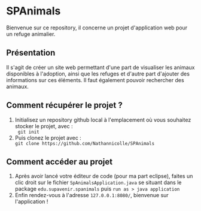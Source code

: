 # SPAnimals
Bienvenue sur ce repository, il concerne un projet d'application web pour un refuge animalier.

## Présentation
Il s'agit de créer un site web permettant d'une part de visualiser les animaux disponibles à l'adoption, ainsi que les refuges et d'autre part d'ajouter des informations sur ces éléments. Il faut également pouvoir rechercher des animaux.

## Comment récupérer le projet ?
<ol> 
  <li>Initialisez un repository github local à l'emplacement où vous souhaitez stocker le projet, avec :</li>
  <code> git init </code>
  <li>Puis clonez le projet avec :</li>
  <code>git clone https://github.com/Nathannicolle/SPAnimals</code>
</ol>

## Comment accéder au projet
<ol>
  <li>Après avoir lancé votre éditeur de code (pour ma part eclipse), faites un clic droit sur le fichier <code>SpAnimalsApplication.java</code> se situant dans le package <code>edu.supavenir.spanimals</code> puis <code>run as > java application</code></li>
  <li>Enfin rendez-vous à l'adresse <code>127.0.0.1:8080/</code>, bienvenue sur l'application !</li>
</ol>

